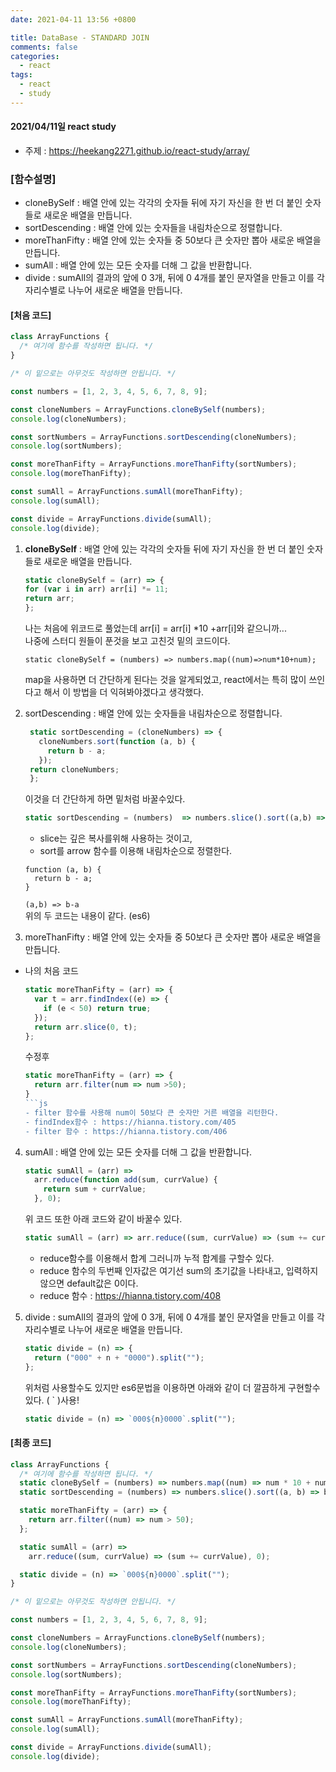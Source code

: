```yaml
---
date: 2021-04-11 13:56 +0800

title: DataBase - STANDARD JOIN
comments: false
categories:
  - react
tags:
  - react
  - study
---
```


#### 2021/04/11일 react study

- 주제 : https://heekang2271.github.io/react-study/array/

### [함수설명]

- cloneBySelf : 배열 안에 있는 각각의 숫자들 뒤에 자기 자신을 한 번 더 붙인 숫자들로 새로운 배열을 만듭니다.
- sortDescending : 배열 안에 있는 숫자들을 내림차순으로 정렬합니다.
- moreThanFifty : 배열 안에 있는 숫자들 중 50보다 큰 숫자만 뽑아 새로운 배열을 만듭니다.
- sumAll : 배열 안에 있는 모든 숫자를 더해 그 값을 반환합니다.
- divide : sumAll의 결과의 앞에 0 3개, 뒤에 0 4개를 붙인 문자열을 만들고 이를 각 자리수별로 나누어 새로운 배열을 만듭니다.

#### [처음 코드]

```js
class ArrayFunctions {
  /* 여기에 함수를 작성하면 됩니다. */
}

/* 이 밑으로는 아무것도 작성하면 안됩니다. */

const numbers = [1, 2, 3, 4, 5, 6, 7, 8, 9];

const cloneNumbers = ArrayFunctions.cloneBySelf(numbers);
console.log(cloneNumbers);

const sortNumbers = ArrayFunctions.sortDescending(cloneNumbers);
console.log(sortNumbers);

const moreThanFifty = ArrayFunctions.moreThanFifty(sortNumbers);
console.log(moreThanFifty);

const sumAll = ArrayFunctions.sumAll(moreThanFifty);
console.log(sumAll);

const divide = ArrayFunctions.divide(sumAll);
console.log(divide);
```

1. **cloneBySelf** : 배열 안에 있는 각각의 숫자들 뒤에 자기 자신을 한 번 더 붙인 숫자들로 새로운 배열을 만듭니다.

   ```js
   static cloneBySelf = (arr) => {
   for (var i in arr) arr[i] *= 11;
   return arr;
   };
   ```

   나는 처음에 위코드로 풀었는데 arr[i] = arr[i] \*10 +arr[i]와 같으니까...  
   나중에 스터디 원들이 푼것을 보고 고친것 밑의 코드이다.

   `static cloneBySelf = (numbers) => numbers.map((num)=>num*10+num);`

   map을 사용하면 더 간단하게 된다는 것을 알게되었고, react에서는 특히 많이 쓰인다고 해서 이 방법을 더 익혀봐야겠다고 생각했다.

2. sortDescending : 배열 안에 있는 숫자들을 내림차순으로 정렬합니다.

   ```js
    static sortDescending = (cloneNumbers) => {
      cloneNumbers.sort(function (a, b) {
        return b - a;
      });
    return cloneNumbers;
    };
   ```

   이것을 더 간단하게 하면 밑처럼 바꿀수있다.

   ```js
   static sortDescending = (numbers)  => numbers.slice().sort((a,b) => b-a);
   ```

   - slice는 깊은 복사를위해 사용하는 것이고,
   - sort를 arrow 함수를 이용해 내림차순으로 정렬한다.

   ```
   function (a, b) {
     return b - a;
   }
   ```

   `(a,b) => b-a`  
    위의 두 코드는 내용이 같다. (es6)

3. moreThanFifty : 배열 안에 있는 숫자들 중 50보다 큰 숫자만 뽑아 새로운 배열을 만듭니다.

- 나의 처음 코드
  ```js
  static moreThanFifty = (arr) => {
    var t = arr.findIndex((e) => {
      if (e < 50) return true;
    });
    return arr.slice(0, t);
  };
  ```
  수정후
  ````js
  static moreThanFifty = (arr) => {
    return arr.filter(num => num >50);
  }
  ```js
  - filter 함수를 사용해 num이 50보다 큰 숫자만 거른 배열을 리턴한다.
  - findIndex함수 : https://hianna.tistory.com/405
  - filter 함수 : https://hianna.tistory.com/406
  ````

4.  sumAll : 배열 안에 있는 모든 숫자를 더해 그 값을 반환합니다.

    ```js
    static sumAll = (arr) =>
      arr.reduce(function add(sum, currValue) {
        return sum + currValue;
      }, 0);
    ```

    위 코드 또한 아래 코드와 같이 바꿀수 있다.

    ```js
    static sumAll = (arr) => arr.reduce((sum, currValue) => (sum += currValue), 0);
    ```

    - reduce함수를 이용해서 합계 그러니까 누적 합계를 구할수 있다.
    - reduce 함수의 두번째 인자값은 여기선 sum의 초기값을 나타내고, 입력하지 않으면 default값은 0이다.
    - reduce 함수 : https://hianna.tistory.com/408

5.  divide : sumAll의 결과의 앞에 0 3개, 뒤에 0 4개를 붙인 문자열을 만들고 이를 각 자리수별로 나누어 새로운 배열을 만듭니다.
    ```js
    static divide = (n) => {
      return ("000" + n + "0000").split("");
    };
    ```
    위처럼 사용할수도 있지만 es6문법을 이용하면 아래와 같이 더 깔끔하게 구현할수 있다. ( ` )사용!
    ```js
    static divide = (n) => `000${n}0000`.split("");
    ```

#### [최종 코드]

```js
class ArrayFunctions {
  /* 여기에 함수를 작성하면 됩니다. */
  static cloneBySelf = (numbers) => numbers.map((num) => num * 10 + num);
  static sortDescending = (numbers) => numbers.slice().sort((a, b) => b - a);

  static moreThanFifty = (arr) => {
    return arr.filter((num) => num > 50);
  };

  static sumAll = (arr) =>
    arr.reduce((sum, currValue) => (sum += currValue), 0);

  static divide = (n) => `000${n}0000`.split("");
}

/* 이 밑으로는 아무것도 작성하면 안됩니다. */

const numbers = [1, 2, 3, 4, 5, 6, 7, 8, 9];

const cloneNumbers = ArrayFunctions.cloneBySelf(numbers);
console.log(cloneNumbers);

const sortNumbers = ArrayFunctions.sortDescending(cloneNumbers);
console.log(sortNumbers);

const moreThanFifty = ArrayFunctions.moreThanFifty(sortNumbers);
console.log(moreThanFifty);

const sumAll = ArrayFunctions.sumAll(moreThanFifty);
console.log(sumAll);

const divide = ArrayFunctions.divide(sumAll);
console.log(divide);
```
